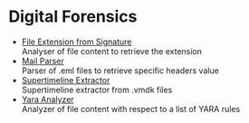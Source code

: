 # Digital Forensics
- [File Extension from Signature](https://github.com/RaffaDNDM/Digital-Forensics/tree/main/file_extension_from_signature)<br>Analyser of file content to retrieve the extension
- [Mail Parser](https://github.com/RaffaDNDM/Digital-Forensics/tree/main/mail_parser)<br>Parser of .eml files to retrieve specific headers value
- [Supertimeline Extractor](https://github.com/RaffaDNDM/Digital-Forensics/tree/main/supertimeline_extractor)<br>Supertimeline extractor from .vmdk files
- [Yara Analyzer](https://github.com/RaffaDNDM/Digital-Forensics/tree/main/yara_analyzer)<br>Analyzer of file content with respect to a list of YARA rules
